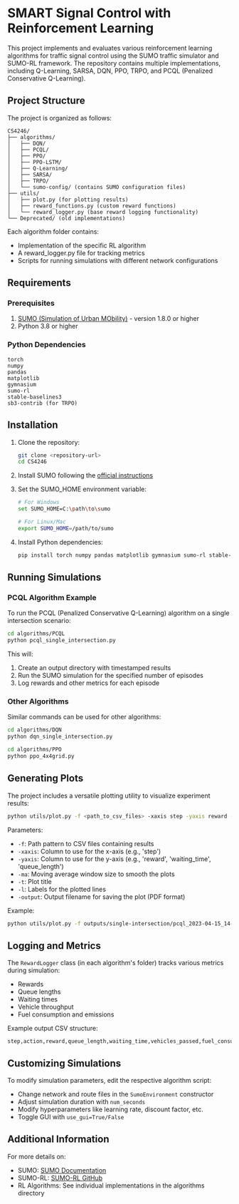 # SMART Signal Control with Reinforcement Learning

This project implements and evaluates various reinforcement learning algorithms for traffic signal control using the SUMO traffic simulator and SUMO-RL framework. The repository contains multiple implementations, including Q-Learning, SARSA, DQN, PPO, TRPO, and PCQL (Penalized Conservative Q-Learning).

## Project Structure

The project is organized as follows:

```
CS4246/
├── algorithms/
│   ├── DQN/
│   ├── PCQL/
│   ├── PPO/
│   ├── PPO-LSTM/
│   ├── Q-Learning/
│   ├── SARSA/
│   ├── TRPO/
│   └── sumo-config/ (contains SUMO configuration files)
├── utils/
│   ├── plot.py (for plotting results)
│   ├── reward_functions.py (custom reward functions)
│   └── reward_logger.py (base reward logging functionality)
└── Deprecated/ (old implementations)
```

Each algorithm folder contains:
- Implementation of the specific RL algorithm
- A reward_logger.py file for tracking metrics
- Scripts for running simulations with different network configurations

## Requirements

### Prerequisites

1. [SUMO (Simulation of Urban MObility)](https://www.eclipse.org/sumo/) - version 1.8.0 or higher
2. Python 3.8 or higher

### Python Dependencies

```
torch
numpy
pandas
matplotlib
gymnasium
sumo-rl
stable-baselines3
sb3-contrib (for TRPO)
```

## Installation

1. Clone the repository:
   ```bash
   git clone <repository-url>
   cd CS4246
   ```

2. Install SUMO following the [official instructions](https://sumo.dlr.de/docs/Installing/index.html)

3. Set the SUMO_HOME environment variable:
   ```bash
   # For Windows
   set SUMO_HOME=C:\path\to\sumo

   # For Linux/Mac
   export SUMO_HOME=/path/to/sumo
   ```

4. Install Python dependencies:
   ```bash
   pip install torch numpy pandas matplotlib gymnasium sumo-rl stable-baselines3 sb3-contrib
   ```

## Running Simulations

### PCQL Algorithm Example

To run the PCQL (Penalized Conservative Q-Learning) algorithm on a single intersection scenario:

```bash
cd algorithms/PCQL
python pcql_single_intersection.py
```

This will:
1. Create an output directory with timestamped results
2. Run the SUMO simulation for the specified number of episodes
3. Log rewards and other metrics for each episode

### Other Algorithms

Similar commands can be used for other algorithms:

```bash
cd algorithms/DQN
python dqn_single_intersection.py

cd algorithms/PPO
python ppo_4x4grid.py
```

## Generating Plots

The project includes a versatile plotting utility to visualize experiment results:

```bash
python utils/plot.py -f <path_to_csv_files> -xaxis step -yaxis reward -ma 100
```

Parameters:
- `-f`: Path pattern to CSV files containing results
- `-xaxis`: Column to use for the x-axis (e.g., 'step')
- `-yaxis`: Column to use for the y-axis (e.g., 'reward', 'waiting_time', 'queue_length')
- `-ma`: Moving average window size to smooth the plots
- `-t`: Plot title
- `-l`: Labels for the plotted lines
- `-output`: Output filename for saving the plot (PDF format)

Example:
```bash
python utils/plot.py -f outputs/single-intersection/pcql_2023-04-15_14-30-00/pcql_rewards_episode_1.csv -xaxis step -yaxis reward -ma 100 -t "PCQL Performance" -output pcql_results.pdf
```

## Logging and Metrics

The `RewardLogger` class (in each algorithm's folder) tracks various metrics during simulation:
- Rewards
- Queue lengths
- Waiting times
- Vehicle throughput
- Fuel consumption and emissions

Example output CSV structure:
```
step,action,reward,queue_length,waiting_time,vehicles_passed,fuel_consumption,co2_emission
```

## Customizing Simulations

To modify simulation parameters, edit the respective algorithm script:
- Change network and route files in the `SumoEnvironment` constructor
- Adjust simulation duration with `num_seconds`
- Modify hyperparameters like learning rate, discount factor, etc.
- Toggle GUI with `use_gui=True/False`

## Additional Information

For more details on:
- SUMO: [SUMO Documentation](https://sumo.dlr.de/docs/)
- SUMO-RL: [SUMO-RL GitHub](https://github.com/LucasAlegre/sumo-rl)
- RL Algorithms: See individual implementations in the algorithms directory